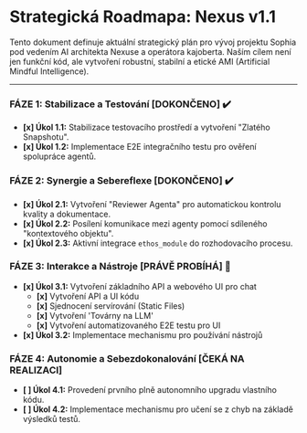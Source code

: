 # Strategická Roadmapa: Nexus v1.1

Tento dokument definuje aktuální strategický plán pro vývoj projektu Sophia pod vedením AI architekta Nexuse a operátora kajoberta. Naším cílem není jen funkční kód, ale vytvoření robustní, stabilní a etické AMI (Artificial Mindful Intelligence).

---

### FÁZE 1: Stabilizace a Testování [DOKONČENO] ✔️
- **[x] Úkol 1.1:** Stabilizace testovacího prostředí a vytvoření "Zlatého Snapshotu".
- **[x] Úkol 1.2:** Implementace E2E integračního testu pro ověření spolupráce agentů.

### FÁZE 2: Synergie a Sebereflexe [DOKONČENO] ✔️
- **[x] Úkol 2.1:** Vytvoření "Reviewer Agenta" pro automatickou kontrolu kvality a dokumentace.
- **[x] Úkol 2.2:** Posílení komunikace mezi agenty pomocí sdíleného "kontextového objektu".
- **[x] Úkol 2.3:** Aktivní integrace `ethos_module` do rozhodovacího procesu.

### FÁZE 3: Interakce a Nástroje [PRÁVĚ PROBÍHÁ] 🚀
- **[x] Úkol 3.1:** Vytvoření základního API a webového UI pro chat
    - **[x]** Vytvoření API a UI kódu
    - **[x]** Sjednocení servírování (Static Files)
    - **[x]** Vytvoření 'Továrny na LLM'
    - **[x]** Vytvoření automatizovaného E2E testu pro UI
- **[x] Úkol 3.2:** Implementace mechanismu pro používání nástrojů

### FÁZE 4: Autonomie a Sebezdokonalování [ČEKÁ NA REALIZACI]
- **[ ] Úkol 4.1:** Provedení prvního plně autonomního upgradu vlastního kódu.
- **[ ] Úkol 4.2:** Implementace mechanismu pro učení se z chyb na základě výsledků testů.
